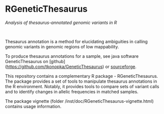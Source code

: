 # RGeneticThesaurus

*Analysis of thesaurus-annotated genomic variants in R*

&nbsp;


Thesaurus annotation is a method for elucidating ambiguities 
in calling genomic variants in genomic regions of low mappability. 

To produce thesaurus annotations for a sample, see java software 
GeneticThesaurus on [github] (https://github.com/tkonopka/GeneticThesaurus) 
or [sourceforge](http://sourceforge.net/projects/geneticthesaurus/).

This repository contains a complementary R package - RGeneticThesaurus. 
The package provides a set of tools to manipulate thesaurus annotations in the 
R environment. Notably, it provides tools to compare sets of variant 
calls and to identify changes in allelic frequencies in matched samples.

The package vignette (folder /inst/doc/RGeneticThesaurus-vignette.html) 
contains usage information.
